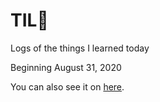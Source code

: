 # TIL:thinking:

Logs of the things I learned today

Beginning August 31, 2020

You can also see it on [here](https://velog.io/@dudu/series/TIL).
